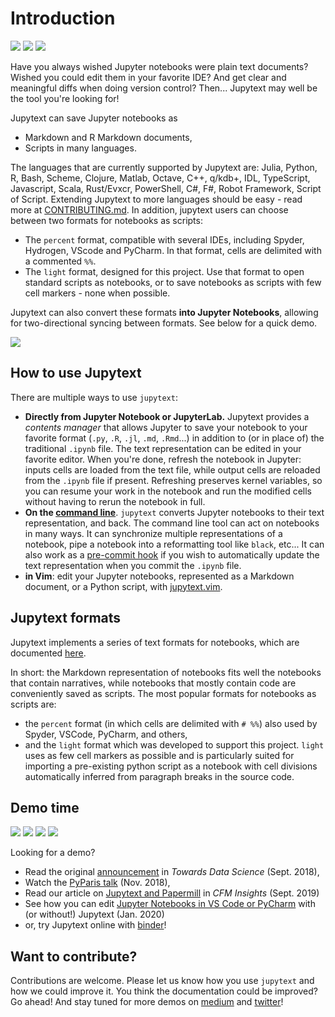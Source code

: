 # Introduction

[![](https://travis-ci.com/mwouts/jupytext.svg?branch=master)](https://travis-ci.com/mwouts/jupytext)
[![](https://codecov.io/github/mwouts/jupytext/coverage.svg?branch=master)](https://codecov.io/github/mwouts/jupytext?branch=master)
[![](https://img.shields.io/badge/lgtm-A+-brightgreen.svg)](https://lgtm.com/projects/g/mwouts/jupytext/context:python)

Have you always wished Jupyter notebooks were plain text documents? Wished you could edit them in your favorite IDE? And get clear and meaningful diffs when doing version control? Then... Jupytext may well be the tool you're looking for!

Jupytext can save Jupyter notebooks as
- Markdown and R Markdown documents,
- Scripts in many languages.

The languages that are currently supported by Jupytext are: Julia, Python, R, Bash, Scheme, Clojure, Matlab, Octave, C++, q/kdb+, IDL, TypeScript, Javascript, Scala, Rust/Evxcr, PowerShell, C#, F#, Robot Framework, Script of Script. Extending Jupytext to more languages should be easy - read more at [CONTRIBUTING.md](https://github.com/mwouts/jupytext/blob/master/CONTRIBUTING.md#). In addition, jupytext users can choose between two formats for notebooks as scripts:
- The `percent` format, compatible with several IDEs, including Spyder, Hydrogen, VScode and PyCharm. In that format, cells are delimited with a commented `%%`.
- The `light` format, designed for this project. Use that format to open standard scripts as notebooks, or to save notebooks as scripts with few cell markers - none when possible.

Jupytext can also convert these formats **into Jupyter Notebooks**, allowing
for two-directional syncing between formats. See below for a quick demo.

![](https://github.com/mwouts/jupytext-screenshots/raw/master/IntroducingJupytext/JupyterPyCharm.gif)

## How to use Jupytext

There are multiple ways to use `jupytext`:
- **Directly from Jupyter Notebook or JupyterLab.** Jupytext provides a _contents manager_ that allows Jupyter to save your notebook to your favorite format (`.py`, `.R`, `.jl`, `.md`, `.Rmd`...) in addition to (or in place of) the traditional `.ipynb` file. The text representation can be edited in your favorite editor. When you're done, refresh the notebook in Jupyter: inputs cells are loaded from the text file, while output cells are reloaded from the `.ipynb` file if present. Refreshing preserves kernel variables, so you can resume your work in the notebook and run the modified cells without having to rerun the notebook in full.
- **On the [command line](using-cli.md)**. `jupytext` converts Jupyter notebooks to their text representation, and back. The command line tool can act on notebooks in many ways. It can synchronize multiple representations of a notebook, pipe a notebook into a reformatting tool like `black`, etc... It can also work as a [pre-commit hook](using-pre-commit.html#jupytext-as-a-git-pre-commit-hook) if you wish to automatically update the text representation when you commit the `.ipynb` file.
- **in Vim**: edit your Jupyter notebooks, represented as a Markdown document, or a Python script, with [jupytext.vim](https://github.com/goerz/jupytext.vim).

## Jupytext formats

Jupytext implements a series of text formats for notebooks, which are documented [here](formats.md).

In short: the Markdown representation of notebooks fits well the notebooks that contain narratives, while notebooks that mostly contain code are conveniently saved as scripts. The most popular formats for notebooks as scripts are:
- the `percent` format (in which cells are delimited with `# %%`) also used by Spyder, VSCode, PyCharm, and others,
- and the `light` format which was developed to support this project. `light` uses as few cell markers as possible and is particularly suited for importing a pre-existing python script as a notebook with cell divisions automatically inferred from paragraph breaks in the source code.

## Demo time

[![](https://img.shields.io/badge/TDS-Introducing%20Jupytext-blue.svg)](https://towardsdatascience.com/introducing-jupytext-9234fdff6c57)
[![](https://img.shields.io/badge/YouTube-PyParis-red.svg)](https://www.youtube.com/watch?v=y-VEZenk824)
[![](https://img.shields.io/badge/CFM%20insights-Jupytext%20&%20Papermill-00ab6c.svg)](https://medium.com/capital-fund-management/automated-reports-with-jupyter-notebooks-using-jupytext-and-papermill-619e60c37330)
[![](https://img.shields.io/badge/Binder-Try%20it!-blue.svg)](https://mybinder.org/v2/gh/mwouts/jupytext/master?urlpath=lab/tree/demo/get_started.ipynb)

Looking for a demo?
- Read the original [announcement](https://towardsdatascience.com/introducing-jupytext-9234fdff6c57) in _Towards Data Science_ (Sept. 2018),
- Watch the [PyParis talk](https://github.com/mwouts/jupytext_pyparis_2018/blob/master/README.md) (Nov. 2018),
- Read our article on [Jupytext and Papermill](https://medium.com/capital-fund-management/automated-reports-with-jupyter-notebooks-using-jupytext-and-papermill-619e60c37330) in _CFM Insights_ (Sept. 2019)
- See how you can edit [Jupyter Notebooks in VS Code or PyCharm](https://towardsdatascience.com/jupyter-notebooks-in-the-ide-visual-studio-code-versus-pycharm-5e72218eb3e8) with (or without!) Jupytext (Jan. 2020)
- or, try Jupytext online with [binder](https://mybinder.org/v2/gh/mwouts/jupytext/master?urlpath=lab/tree/demo/get_started.ipynb)!

## Want to contribute?

Contributions are welcome. Please let us know how you use `jupytext` and how we could improve it. You think the documentation could be improved? Go ahead! And stay tuned for more demos on [medium](https://medium.com/@marc.wouts) and [twitter](https://twitter.com/marcwouts)!
